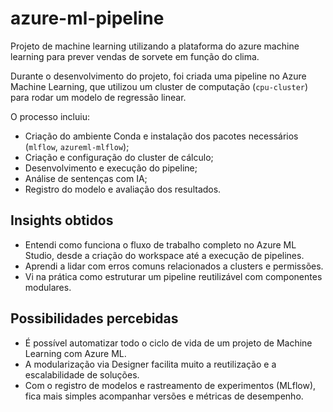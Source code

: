# azure-ml-pipeline
Projeto de machine learning utilizando a plataforma do azure machine learning para prever vendas de sorvete em função do clima.

Durante o desenvolvimento do projeto, foi criada uma pipeline no Azure Machine Learning, que utilizou um cluster de computação (`cpu-cluster`) para rodar um modelo de regressão linear.

O processo incluiu:

- Criação do ambiente Conda e instalação dos pacotes necessários (`mlflow`, `azureml-mlflow`);
- Criação e configuração do cluster de cálculo;
- Desenvolvimento e execução do pipeline;
- Análise de sentenças com IA;
- Registro do modelo e avaliação dos resultados.

## Insights obtidos

- Entendi como funciona o fluxo de trabalho completo no Azure ML Studio, desde a criação do workspace até a execução de pipelines.
- Aprendi a lidar com erros comuns relacionados a clusters e permissões.
- Vi na prática como estruturar um pipeline reutilizável com componentes modulares.

## Possibilidades percebidas

- É possível automatizar todo o ciclo de vida de um projeto de Machine Learning com Azure ML.
- A modularização via Designer facilita muito a reutilização e a escalabilidade de soluções.
- Com o registro de modelos e rastreamento de experimentos (MLflow), fica mais simples acompanhar versões e métricas de desempenho.
